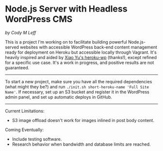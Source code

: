 Node.js Server with Headless WordPress CMS
==========================================
*by Cody M Leff*

This is a project I'm working on to facilitate building powerful Node.js-served websites with accessible WordPress back-end content management ready for deployment on Heroku but accessible locally through Vagrant.  It's heavily inspired and aided by [Xiao Yu's heroku-wp](https://github.com/xyu/heroku-wp) (thanks!), except refined for a specific use case.  It's a work in progress, and positive results are not guaranteed.

---

To start a new project, make sure you have all the required dependencies (what might they be?) and run ```./init.sh short-heroku-name 'Full Site Name'```.  If necessary, set up an S3 bucket and register it in the WordPress admin panel, and set up automatic deploys in GitHub.

---

Current Limitations:
- S3 image offload doesn't work for images inlined in post body content.

Coming Eventually:
- Include testing software.
- Research behavior when bandwidth and database limits are reached.
